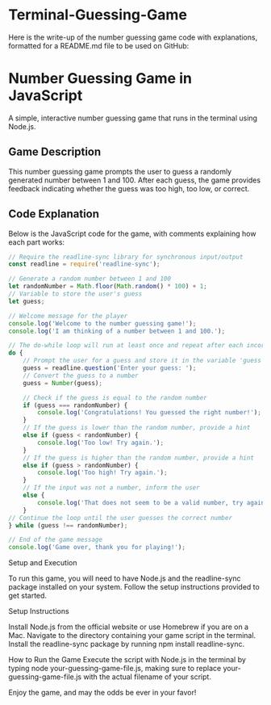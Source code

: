 # Terminal-Guessing-Game



Here is the write-up of the number guessing game code with explanations, formatted for a README.md file to be used on GitHub:

# Number Guessing Game in JavaScript

A simple, interactive number guessing game that runs in the terminal using Node.js.

## Game Description

This number guessing game prompts the user to guess a randomly generated number between 1 and 100. After each guess, the game provides feedback indicating whether the guess was too high, too low, or correct.

## Code Explanation

Below is the JavaScript code for the game, with comments explaining how each part works:

```javascript
// Require the readline-sync library for synchronous input/output
const readline = require('readline-sync');

// Generate a random number between 1 and 100
let randomNumber = Math.floor(Math.random() * 100) + 1;
// Variable to store the user's guess
let guess;

// Welcome message for the player
console.log('Welcome to the number guessing game!');
console.log('I am thinking of a number between 1 and 100.');

// The do-while loop will run at least once and repeat after each incorrect guess
do {
    // Prompt the user for a guess and store it in the variable 'guess'
    guess = readline.question('Enter your guess: ');
    // Convert the guess to a number
    guess = Number(guess);

    // Check if the guess is equal to the random number
    if (guess === randomNumber) {
        console.log('Congratulations! You guessed the right number!');
    } 
    // If the guess is lower than the random number, provide a hint
    else if (guess < randomNumber) {
        console.log('Too low! Try again.');
    } 
    // If the guess is higher than the random number, provide a hint
    else if (guess > randomNumber) {
        console.log('Too high! Try again.');
    } 
    // If the input was not a number, inform the user
    else {
        console.log('That does not seem to be a valid number, try again.');
    }
// Continue the loop until the user guesses the correct number
} while (guess !== randomNumber);

// End of the game message
console.log('Game over, thank you for playing!');
```

Setup and Execution

To run this game, you will need to have Node.js and the readline-sync package installed on your system. Follow the setup instructions provided to get started.

Setup Instructions

Install Node.js from the official website or use Homebrew if you are on a Mac.
Navigate to the directory containing your game script in the terminal.
Install the readline-sync package by running npm install readline-sync.

How to Run the Game
Execute the script with Node.js in the terminal by typing node your-guessing-game-file.js, making sure to replace your-guessing-game-file.js with the actual filename of your script.

Enjoy the game, and may the odds be ever in your favor!


